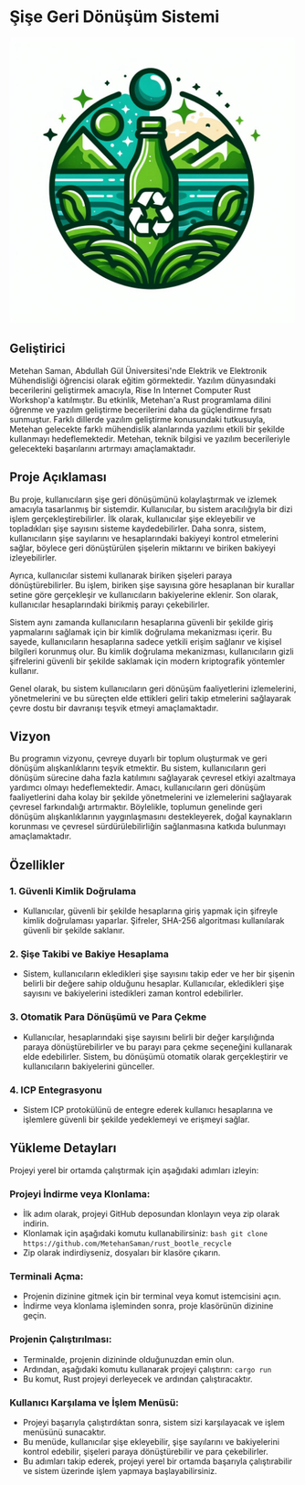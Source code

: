 # Şişe Geri Dönüşüm Sistemi

<img src="logo.jpeg" alt="Şişe Geri Dönüşüm Sistemi Logo" width="500" height="500">

## Geliştirici

Metehan Saman, Abdullah Gül Üniversitesi'nde Elektrik ve Elektronik Mühendisliği öğrencisi olarak eğitim görmektedir. Yazılım dünyasındaki becerilerini geliştirmek amacıyla, Rise In Internet Computer Rust Workshop'a katılmıştır. Bu etkinlik, Metehan'a Rust programlama dilini öğrenme ve yazılım geliştirme becerilerini daha da güçlendirme fırsatı sunmuştur. Farklı dillerde yazılım geliştirme konusundaki tutkusuyla, Metehan gelecekte farklı mühendislik alanlarında yazılımı etkili bir şekilde kullanmayı hedeflemektedir. Metehan, teknik bilgisi ve yazılım becerileriyle gelecekteki başarılarını artırmayı amaçlamaktadır.

## Proje Açıklaması
Bu proje, kullanıcıların şişe geri dönüşümünü kolaylaştırmak ve izlemek amacıyla tasarlanmış bir sistemdir. Kullanıcılar, bu sistem aracılığıyla bir dizi işlem gerçekleştirebilirler. İlk olarak, kullanıcılar şişe ekleyebilir ve topladıkları şişe sayısını sisteme kaydedebilirler. Daha sonra, sistem, kullanıcıların şişe sayılarını ve hesaplarındaki bakiyeyi kontrol etmelerini sağlar, böylece geri dönüştürülen şişelerin miktarını ve biriken bakiyeyi izleyebilirler.

Ayrıca, kullanıcılar sistemi kullanarak biriken şişeleri paraya dönüştürebilirler. Bu işlem, biriken şişe sayısına göre hesaplanan bir kurallar setine göre gerçekleşir ve kullanıcıların bakiyelerine eklenir. Son olarak, kullanıcılar hesaplarındaki birikmiş parayı çekebilirler.

Sistem aynı zamanda kullanıcıların hesaplarına güvenli bir şekilde giriş yapmalarını sağlamak için bir kimlik doğrulama mekanizması içerir. Bu sayede, kullanıcıların hesaplarına sadece yetkili erişim sağlanır ve kişisel bilgileri korunmuş olur. Bu kimlik doğrulama mekanizması, kullanıcıların gizli şifrelerini güvenli bir şekilde saklamak için modern kriptografik yöntemler kullanır.

Genel olarak, bu sistem kullanıcıların geri dönüşüm faaliyetlerini izlemelerini, yönetmelerini ve bu süreçten elde ettikleri geliri takip etmelerini sağlayarak çevre dostu bir davranışı teşvik etmeyi amaçlamaktadır.

## Vizyon

Bu programın vizyonu, çevreye duyarlı bir toplum oluşturmak ve geri dönüşüm alışkanlıklarını teşvik etmektir. Bu sistem, kullanıcıların geri dönüşüm sürecine daha fazla katılımını sağlayarak çevresel etkiyi azaltmaya yardımcı olmayı hedeflemektedir. Amacı, kullanıcıların geri dönüşüm faaliyetlerini daha kolay bir şekilde yönetmelerini ve izlemelerini sağlayarak çevresel farkındalığı artırmaktır. Böylelikle, toplumun genelinde geri dönüşüm alışkanlıklarının yaygınlaşmasını destekleyerek, doğal kaynakların korunması ve çevresel sürdürülebilirliğin sağlanmasına katkıda bulunmayı amaçlamaktadır.

## Özellikler

### 1. Güvenli Kimlik Doğrulama
- Kullanıcılar, güvenli bir şekilde hesaplarına giriş yapmak için şifreyle kimlik doğrulaması yaparlar. Şifreler, SHA-256 algoritması kullanılarak güvenli bir şekilde saklanır.

### 2. Şişe Takibi ve Bakiye Hesaplama
- Sistem, kullanıcıların ekledikleri şişe sayısını takip eder ve her bir şişenin belirli bir değere sahip olduğunu hesaplar. Kullanıcılar, ekledikleri şişe sayısını ve bakiyelerini istedikleri zaman kontrol edebilirler.

### 3. Otomatik Para Dönüşümü ve Para Çekme
- Kullanıcılar, hesaplarındaki şişe sayısını belirli bir değer karşılığında paraya dönüştürebilirler ve bu parayı para çekme seçeneğini kullanarak elde edebilirler. Sistem, bu dönüşümü otomatik olarak gerçekleştirir ve kullanıcıların bakiyelerini günceller.

### 4. ICP Entegrasyonu
   - Sistem ICP protokülünü de entegre ederek kullanıcı hesaplarına ve işlemlere güvenli bir şekilde yedeklemeyi ve erişmeyi sağlar.

## Yükleme Detayları
Projeyi yerel bir ortamda çalıştırmak için aşağıdaki adımları izleyin:

### Projeyi İndirme veya Klonlama:
- İlk adım olarak, projeyi GitHub deposundan klonlayın veya zip olarak indirin.
- Klonlamak için aşağıdaki komutu kullanabilirsiniz: `bash git clone https://github.com/MetehanSaman/rust_bootle_recycle`
- Zip olarak indirdiyseniz, dosyaları bir klasöre çıkarın.

### Terminali Açma:
- Projenin dizinine gitmek için bir terminal veya komut istemcisini açın.
- İndirme veya klonlama işleminden sonra, proje klasörünün dizinine geçin.

### Projenin Çalıştırılması:
- Terminalde, projenin dizininde olduğunuzdan emin olun.
- Ardından, aşağıdaki komutu kullanarak projeyi çalıştırın: `cargo run`
- Bu komut, Rust projeyi derleyecek ve ardından çalıştıracaktır.

### Kullanıcı Karşılama ve İşlem Menüsü:
- Projeyi başarıyla çalıştırdıktan sonra, sistem sizi karşılayacak ve işlem menüsünü sunacaktır.
- Bu menüde, kullanıcılar şişe ekleyebilir, şişe sayılarını ve bakiyelerini kontrol edebilir, şişeleri paraya dönüştürebilir ve para çekebilirler.
- Bu adımları takip ederek, projeyi yerel bir ortamda başarıyla çalıştırabilir ve sistem üzerinde işlem yapmaya başlayabilirsiniz.





